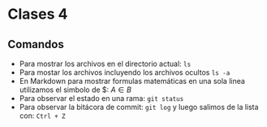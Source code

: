 # Clases 4
## Comandos
- Para mostrar los archivos en el directorio actual: `ls`
- Para mostar los archivos incluyendo los archivos ocultos `ls -a`
- En Markdown para mostrar formulas matemáticas en una sola linea utilizamos el simbolo de $: $A  \in B$
- Para observar el estado en una rama: `git status`
- Para observar la bitácora de commit: `git log` y luego salimos de la lista con: `Ctrl + Z`
